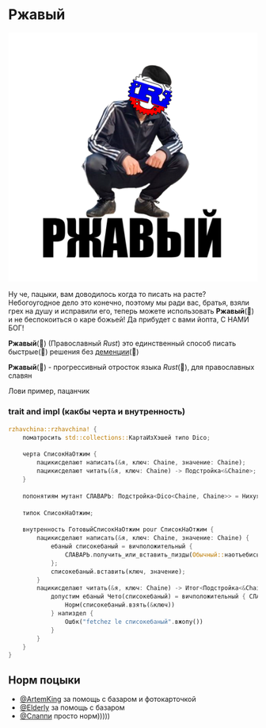 # Ржавый

![](https://github.com/Sanceilaks/rzhavchina/raw/principale/logo.png)

Ну че, пацыки, вам доводилось когда то писать на расте? Небогоугодное дело это конечно, поэтому мы ради вас, братья, взяли грех на душу и исправили его, теперь можете использовать **Ржавый**(🚀) и не беспокоиться о каре божьей! Да прибудет с вами йопта, С НАМИ БОГ!

**Ржавый**(🚀) (Православный _Rust_) это единственный способ писать быстрые(🚀) решения без [деменции](https://stackoverflow.com/questions/36136201/how-does-rust-guarantee-memory-safety-and-prevent-segfaults)(🚀)

**Ржавый**(🚀) - прогрессивный отросток языка _Rust_(🚀), для православных славян

Лови пример, пацанчик

### trait and impl (какбы черта и внутренность)

```rust
rzhavchina::rzhavchina! {
    поматросить std::collections::КартаИзХэшей типо Dico;

    черта СписокНаОтжим {
        пацикисделают написать(&я, ключ: Chaine, значение: Chaine);
        пацикисделают читать(&я, ключ: Chaine) -> Подстройка<&Chaine>;
    }

    попонятиям мутант СЛАВАРЬ: Подстройка<Dico<Chaine, Chaine>> = Нихуя;

    типок СписокНаОтжим;

    внутренность ГотовыйСписокНаОтжим pour СписокНаОтжим {
        пацикисделают написать(&я, ключ: Chaine, значение: Chaine) {
            ебаный списокебаный = вичположительный {
                СЛАВАРЬ.получить_или_вставить_пизды(Обычный::наотъебись)
            };
            списокебаный.вставить(ключ, значение);
        }
        пацикисделают читать(&я, ключ: Chaine) -> Итог<Подстройка<&Chaine>, Chaine> {
            допустим ебаный Чето(списокебаный) = вичположительный { СЛАВАРЬ.кинутьстрелку() } {
                Норм(списокебаный.взять(&ключ))
            } напиздел {
                Ошбк("fetchez le списокебаный".вжопу())
            }
        }
    }
}
```

## Норм поцыки

- [@ArtemKing](https://github.com/artemking4) за помощь с базаром и фотокарточкой
- [@Elderly](https://github.com/Eld3rly) за помощь с базаром
- [@Слаппи](https://github.com/slpkbt) просто норм)))))

